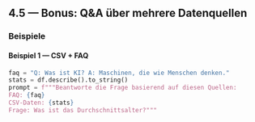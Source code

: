 ## 4.5 — Bonus: Q&A über mehrere Datenquellen

### Beispiele

#### Beispiel 1 — CSV + FAQ

```python
faq = "Q: Was ist KI? A: Maschinen, die wie Menschen denken."
stats = df.describe().to_string()
prompt = f"""Beantworte die Frage basierend auf diesen Quellen:
FAQ: {faq}
CSV-Daten: {stats}
Frage: Was ist das Durchschnittsalter?"""
```
